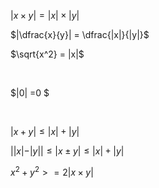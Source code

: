 $|x \times y| = |x| \times |y|$

$|\dfrac{x}{y}| = \dfrac{|x|}{|y|}$

$\sqrt{x^2} = |x|$

<Br>

$|0| =0 $

<Br>

$|x + y| \le |x| + |y|$

$||x| - |y|| \le |x \pm y| \le |x| + |y|$

$x^2 + y^2 >= 2|x \times y|$